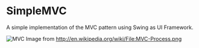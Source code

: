 SimpleMVC
=========

A simple implementation of the MVC pattern using Swing as UI Framework.

![MVC](http://upload.wikimedia.org/wikipedia/commons/f/fd/MVC-Process.png)
Image from <http://en.wikipedia.org/wiki/File:MVC-Process.png>